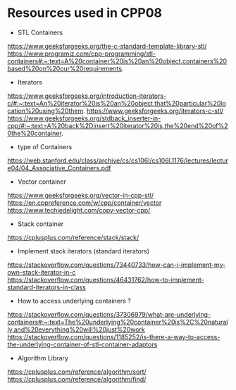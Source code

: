 # Resources used in CPP08

- STL Containers

https://www.geeksforgeeks.org/the-c-standard-template-library-stl/
https://www.programiz.com/cpp-programming/stl-containers#:~:text=A%20container%20is%20an%20object,containers%20based%20on%20our%20requirements.

- Iterators

https://www.geeksforgeeks.org/introduction-iterators-c/#:~:text=An%20iterator%20is%20an%20object,that%20particular%20location%20using%20them.
https://www.geeksforgeeks.org/iterators-c-stl/
https://www.geeksforgeeks.org/stdback_inserter-in-cpp/#:~:text=A%20back%2Dinsert%20iterator%20is,the%20end%20of%20the%20container.

- type of Containers

https://web.stanford.edu/class/archive/cs/cs106l/cs106l.1176/lectures/lecture04/04_Associative_Containers.pdf

- Vector container

https://www.geeksforgeeks.org/vector-in-cpp-stl/
https://en.cppreference.com/w/cpp/container/vector
https://www.techiedelight.com/copy-vector-cpp/

- Stack container

https://cplusplus.com/reference/stack/stack/

- Implement stack iterators (standard iterators)

https://stackoverflow.com/questions/73440733/how-can-i-implement-my-own-stack-iterator-in-c
https://stackoverflow.com/questions/46431762/how-to-implement-standard-iterators-in-class

- How to access underlying containers ? 

https://stackoverflow.com/questions/37306979/what-are-underlying-containers#:~:text=The%20underlying%20container%20is%2C%20naturally,and%20everything%20will%20just%20work
https://stackoverflow.com/questions/1185252/is-there-a-way-to-access-the-underlying-container-of-stl-container-adaptors

- Algorithm Library

https://cplusplus.com/reference/algorithm/sort/
https://cplusplus.com/reference/algorithm/find/
